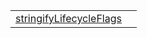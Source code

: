 |                                                                                                                   |     |
| ----------------------------------------------------------------------------------------------------------------- | --- |
| [stringifyLifecycleFlags](https://hamedfathi.gitbook.io/aurelia-2-doc-api/debug/function/stringifylifecycleflags) |     |